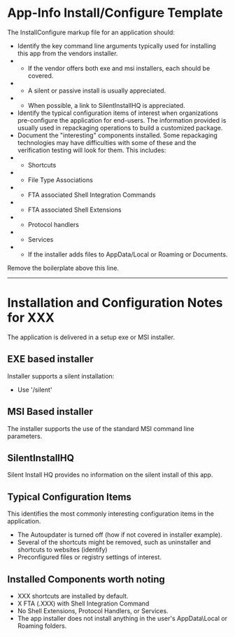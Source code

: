 # App-Info Install/Configure Template

The InstallConfigure markup file for an application should:
* Identify the key command line arguments typically used for installing this app from the vendors installer.  
* * If the vendor offers both exe and msi installers, each should be covered.
* * A silent or passive install is usually appreciated.
* * When possible, a link to SilentInstallHQ is appreciated.
* Identify the typical configuration items of interest when organizations pre-configure the application for end-users.  The information provided is usually used in repackaging operations to build a customized package.
* Document the "interesting" components installed.  Some repackaging technologies may have difficulties with some of these and the verification testing will look for them.  This includes:
* * Shortcuts
* * File Type Associations
* * FTA associated Shell Integration Commands
* * FTA associated Shell Extensions
* * Protocol handlers
* * Services
* * If the installer adds files to AppData/Local or Roaming or Documents.

Remove the boilerplate above this line.
____

# Installation and Configuration Notes for XXX

The application is delivered in a setup exe or MSI installer.  


## EXE based installer

Installer supports a silent installation:
* Use '/silent'

## MSI Based installer
The installer supports the use of the standard MSI command line parameters.

## SilentInstallHQ
Silent Install HQ provides no information on the silent install of this app.

## Typical Configuration Items 

This identifies the most commonly interesting configuration items in the application.

* The Autoupdater is turned off (how if not covered in installer example).
* Several of the shortcuts might be removed, such as uninstaller and shortcuts to websites (identify)
* Preconfigured files or registry settings of interest.

## Installed Components worth noting

* XXX shortcuts are installed by default.
* X FTA (.XXX) with Shell Integration Command
* No Shell Extensions, Protocol Handlers, or Services.
* The app installer does not install anything in the user's AppData\Local or Roaming folders.
